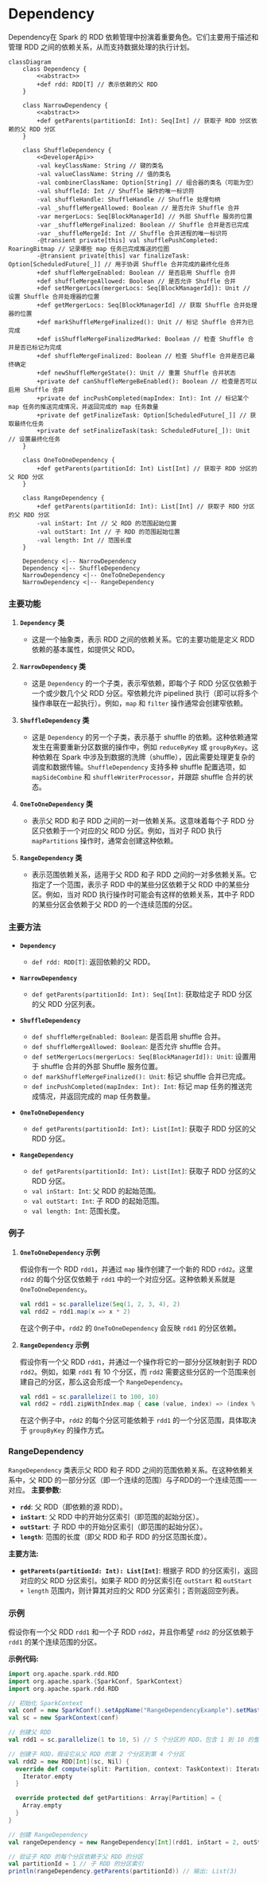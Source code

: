 # Dependency

Dependency在 Spark 的 RDD 依赖管理中扮演着重要角色。它们主要用于描述和管理 RDD 之间的依赖关系，从而支持数据处理的执行计划。

```mermaid
classDiagram
    class Dependency {
        <<abstract>>
        +def rdd: RDD[T] // 表示依赖的父 RDD
    }

    class NarrowDependency {
        <<abstract>>
        +def getParents(partitionId: Int): Seq[Int] // 获取子 RDD 分区依赖的父 RDD 分区
    }

    class ShuffleDependency {
        <<DeveloperApi>>
        -val keyClassName: String // 键的类名
        -val valueClassName: String // 值的类名
        -val combinerClassName: Option[String] // 组合器的类名（可能为空）
        -val shuffleId: Int // Shuffle 操作的唯一标识符
        -val shuffleHandle: ShuffleHandle // Shuffle 处理句柄
        -val _shuffleMergeAllowed: Boolean // 是否允许 Shuffle 合并
        -var mergerLocs: Seq[BlockManagerId] // 外部 Shuffle 服务的位置
        -var _shuffleMergeFinalized: Boolean // Shuffle 合并是否已完成
        -var _shuffleMergeId: Int // Shuffle 合并进程的唯一标识符
        -@transient private[this] val shufflePushCompleted: RoaringBitmap // 记录哪些 map 任务已完成推送的位图
        -@transient private[this] var finalizeTask: Option[ScheduledFuture[_]] // 用于协调 Shuffle 合并完成的最终化任务
        +def shuffleMergeEnabled: Boolean // 是否启用 Shuffle 合并
        +def shuffleMergeAllowed: Boolean // 是否允许 Shuffle 合并
        +def setMergerLocs(mergerLocs: Seq[BlockManagerId]): Unit // 设置 Shuffle 合并处理器的位置
        +def getMergerLocs: Seq[BlockManagerId] // 获取 Shuffle 合并处理器的位置
        +def markShuffleMergeFinalized(): Unit // 标记 Shuffle 合并为已完成
        +def isShuffleMergeFinalizedMarked: Boolean // 检查 Shuffle 合并是否已标记为完成
        +def shuffleMergeFinalized: Boolean // 检查 Shuffle 合并是否已最终确定
        +def newShuffleMergeState(): Unit // 重置 Shuffle 合并状态
        +private def canShuffleMergeBeEnabled(): Boolean // 检查是否可以启用 Shuffle 合并
        +private def incPushCompleted(mapIndex: Int): Int // 标记某个 map 任务的推送完成情况，并返回完成的 map 任务数量
        +private def getFinalizeTask: Option[ScheduledFuture[_]] // 获取最终化任务
        +private def setFinalizeTask(task: ScheduledFuture[_]): Unit // 设置最终化任务
    }

    class OneToOneDependency {
        +def getParents(partitionId: Int) List[Int] // 获取子 RDD 分区的父 RDD 分区
    }

    class RangeDependency {
        +def getParents(partitionId: Int): List[Int] // 获取子 RDD 分区的父 RDD 分区
        -val inStart: Int // 父 RDD 的范围起始位置
        -val outStart: Int // 子 RDD 的范围起始位置
        -val length: Int // 范围长度
    }

    Dependency <|-- NarrowDependency
    Dependency <|-- ShuffleDependency
    NarrowDependency <|-- OneToOneDependency
    NarrowDependency <|-- RangeDependency
```

### 主要功能

1. **`Dependency` 类**
   - 这是一个抽象类，表示 RDD 之间的依赖关系。它的主要功能是定义 RDD 依赖的基本属性，如提供父 RDD。

2. **`NarrowDependency` 类**
   - 这是 `Dependency` 的一个子类，表示窄依赖，即每个子 RDD 分区仅依赖于一个或少数几个父 RDD 分区。窄依赖允许 pipelined 执行（即可以将多个操作串联在一起执行）。例如，`map` 和 `filter` 操作通常会创建窄依赖。

3. **`ShuffleDependency` 类**
   - 这是 `Dependency` 的另一个子类，表示基于 shuffle 的依赖。这种依赖通常发生在需要重新分区数据的操作中，例如 `reduceByKey` 或 `groupByKey`。这种依赖在 Spark 中涉及到数据的洗牌（shuffle），因此需要处理更复杂的调度和数据传输。`ShuffleDependency` 支持多种 shuffle 配置选项，如 `mapSideCombine` 和 `shuffleWriterProcessor`，并跟踪 shuffle 合并的状态。

4. **`OneToOneDependency` 类**
   - 表示父 RDD 和子 RDD 之间的一对一依赖关系。这意味着每个子 RDD 分区只依赖于一个对应的父 RDD 分区。例如，当对子 RDD 执行 `mapPartitions` 操作时，通常会创建这种依赖。

5. **`RangeDependency` 类**
   - 表示范围依赖关系，适用于父 RDD 和子 RDD 之间的一对多依赖关系。它指定了一个范围，表示子 RDD 中的某些分区依赖于父 RDD 中的某些分区。例如，当对 RDD 执行操作时可能会有这样的依赖关系，其中子 RDD 的某些分区会依赖于父 RDD 的一个连续范围的分区。

### 主要方法

- **`Dependency`**
  - `def rdd: RDD[T]`: 返回依赖的父 RDD。

- **`NarrowDependency`**
  - `def getParents(partitionId: Int): Seq[Int]`: 获取给定子 RDD 分区的父 RDD 分区列表。

- **`ShuffleDependency`**
  - `def shuffleMergeEnabled: Boolean`: 是否启用 shuffle 合并。
  - `def shuffleMergeAllowed: Boolean`: 是否允许 shuffle 合并。
  - `def setMergerLocs(mergerLocs: Seq[BlockManagerId]): Unit`: 设置用于 shuffle 合并的外部 Shuffle 服务位置。
  - `def markShuffleMergeFinalized(): Unit`: 标记 shuffle 合并已完成。
  - `def incPushCompleted(mapIndex: Int): Int`: 标记 map 任务的推送完成情况，并返回完成的 map 任务数量。
  
- **`OneToOneDependency`**
  - `def getParents(partitionId: Int): List[Int]`: 获取子 RDD 分区的父 RDD 分区。

- **`RangeDependency`**
  - `def getParents(partitionId: Int): List[Int]`: 获取子 RDD 分区的父 RDD 分区。
  - `val inStart: Int`: 父 RDD 的起始范围。
  - `val outStart: Int`: 子 RDD 的起始范围。
  - `val length: Int`: 范围长度。

### 例子

1. **`OneToOneDependency` 示例**

   假设你有一个 RDD `rdd1`，并通过 `map` 操作创建了一个新的 RDD `rdd2`。这里 `rdd2` 的每个分区仅依赖于 `rdd1` 中的一个对应分区。这种依赖关系就是 `OneToOneDependency`。

   ```scala
   val rdd1 = sc.parallelize(Seq(1, 2, 3, 4), 2)
   val rdd2 = rdd1.map(x => x * 2)
   ```

   在这个例子中，`rdd2` 的 `OneToOneDependency` 会反映 `rdd1` 的分区依赖。

2. **`RangeDependency` 示例**

   假设你有一个父 RDD `rdd1`，并通过一个操作将它的一部分分区映射到子 RDD `rdd2`。例如，如果 `rdd1` 有 10 个分区，而 `rdd2` 需要这些分区的一个范围来创建自己的分区，那么这会形成一个 `RangeDependency`。

   ```scala
   val rdd1 = sc.parallelize(1 to 100, 10)
   val rdd2 = rdd1.zipWithIndex.map { case (value, index) => (index % 5, value) }.groupByKey()
   ```

   在这个例子中，`rdd2` 的每个分区可能依赖于 `rdd1` 的一个分区范围，具体取决于 `groupByKey` 的操作方式。

### RangeDependency

`RangeDependency` 类表示父 RDD 和子 RDD 之间的范围依赖关系。在这种依赖关系中，父 RDD 的一部分分区（即一个连续的范围）与子RDD的一个连续范围一一对应。
**主要参数:**

- **`rdd`**: 父 RDD（即依赖的源 RDD）。
- **`inStart`**: 父 RDD 中的开始分区索引（即范围的起始分区）。
- **`outStart`**: 子 RDD 中的开始分区索引（即范围的起始分区）。
- **`length`**: 范围的长度（即父 RDD 和子 RDD 的分区范围长度）。

**主要方法:**

- **`getParents(partitionId: Int): List[Int]`**: 根据子 RDD 的分区索引，返回对应的父 RDD 分区索引。如果子 RDD 的分区索引在 `outStart` 和 `outStart + length` 范围内，则计算其对应的父 RDD 分区索引；否则返回空列表。

### 示例

假设你有一个父 RDD `rdd1` 和一个子 RDD `rdd2`，并且你希望 `rdd2` 的分区依赖于 `rdd1` 的某个连续范围的分区。

**示例代码:**

```scala
import org.apache.spark.rdd.RDD
import org.apache.spark.{SparkConf, SparkContext}
import org.apache.spark.rdd.RDD

// 初始化 SparkContext
val conf = new SparkConf().setAppName("RangeDependencyExample").setMaster("local")
val sc = new SparkContext(conf)

// 创建父 RDD
val rdd1 = sc.parallelize(1 to 10, 5) // 5 个分区的 RDD，包含 1 到 10 的整数

// 创建子 RDD，假设它从父 RDD 的第 2 个分区到第 4 个分区
val rdd2 = new RDD[Int](sc, Nil) {
  override def compute(split: Partition, context: TaskContext): Iterator[Int] = {
    Iterator.empty
  }

  override protected def getPartitions: Array[Partition] = {
    Array.empty
  }
}

// 创建 RangeDependency
val rangeDependency = new RangeDependency[Int](rdd1, inStart = 2, outStart = 0, length = 3)

// 验证子 RDD 的每个分区依赖于父 RDD 的分区
val partitionId = 1 // 子 RDD 的分区索引
println(rangeDependency.getParents(partitionId)) // 输出: List(3)
```
